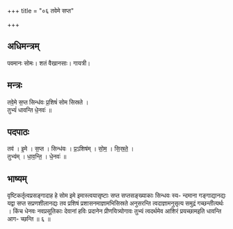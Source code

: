 +++
title = "०६ तवेमे सप्त"

+++
## अधिमन्त्रम्
पवमानः सोमः। शतं वैखानसाः। गायत्री।

## मन्त्रः
तवे॒मे स॒प्त सिन्ध॑वः प्र॒शिषं॑ सोम सिस्रते ।  
तुभ्यं॑ धावन्ति धे॒नवः॑ ॥

## पदपाठः
तव॑ । इ॒मे । स॒प्त । सिन्ध॑वः । प्र॒ऽशिष॑म् । सो॒म॒ । सि॒स्र॒ते॒ ।  
तुभ्य॑म् । धा॒व॒न्ति॒ । धे॒नवः॑ ॥

## भाष्यम्
वृष्टिकर्तृत्वप्रसङ्गादाह हे सोम इमे इमास्त्वयासृष्टाः सप्त सप्तसङ्ख्याकाः सिन्धवः स्य- न्दमाना गङ्गाद्यानद्यः यद्वा सप्त सप्रणशीलानद्यः तव प्रशिषं प्रशासनमाज्ञामभिसिस्रते अनुसरन्ति त्वदाज्ञामनुसृत्य समुद्रं गच्छन्तीत्यर्थः । किंच धेनवः नवप्रसूतिकाः देवानां हविः प्रदानेन प्रीणयित्र्योगावः तुभ्यं त्वदर्थमेव आशिरं प्रयच्छामइति धावन्ति आग- च्छन्ति ॥ ६ ॥